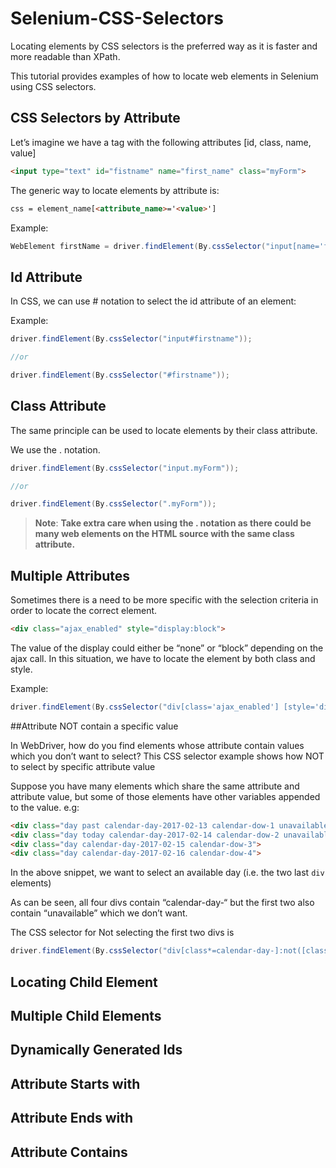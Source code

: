 # Selenium-CSS-Selectors
Locating elements by CSS selectors is the preferred way as it is faster and more readable than XPath.

This tutorial provides examples of how to locate web elements in Selenium using CSS selectors.

## CSS Selectors by Attribute

Let’s imagine we have a tag with the following attributes [id, class, name, value]

```html
<input type="text" id="fistname" name="first_name" class="myForm">
```
The generic way to locate elements by attribute is:

```html
css = element_name[<attribute_name>='<value>']
```

Example:
```java
WebElement firstName = driver.findElement(By.cssSelector("input[name='first_name']"));
```
## Id Attribute
In CSS, we can use # notation to select the id attribute of an element:

Example:
```java
driver.findElement(By.cssSelector("input#firstname"));

//or

driver.findElement(By.cssSelector("#firstname"));
```
## Class Attribute

The same principle can be used to locate elements by their class attribute.

We use the . notation.
```java
driver.findElement(By.cssSelector("input.myForm"));

//or

driver.findElement(By.cssSelector(".myForm"));
```
> **Note**: **Take extra care when using the . notation as there could be many web elements on the HTML source with the same class attribute.** 

## Multiple Attributes

Sometimes there is a need to be more specific with the selection criteria in order to locate the correct element.
```html
<div class="ajax_enabled" style="display:block">
```
The value of the display could either be “none” or “block” depending on the ajax call. In this situation, we have to locate the element by both class and style.

Example:
```java
driver.findElement(By.cssSelector("div[class='ajax_enabled'] [style='display:block']"))
```

##Attribute NOT contain a specific value

In WebDriver, how do you find elements whose attribute contain values which you don’t want to select? This CSS selector example shows how NOT to select by specific attribute value

Suppose you have many elements which share the same attribute and attribute value, but some of those elements have other variables appended to the value. e.g:
```html
<div class="day past calendar-day-2017-02-13 calendar-dow-1 unavailable">
<div class="day today calendar-day-2017-02-14 calendar-dow-2 unavailable">
<div class="day calendar-day-2017-02-15 calendar-dow-3">
<div class="day calendar-day-2017-02-16 calendar-dow-4">
```
In the above snippet, we want to select an available day (i.e. the two last `div` elements)

As can be seen, all four divs contain “calendar-day-“ but the first two also contain “unavailable” which we don’t want.

The CSS selector for Not selecting the first two divs is
```java
driver.findElement(By.cssSelector("div[class*=calendar-day-]:not([class*='unavailable'])"));"
```
## Locating Child Element

## Multiple Child Elements

## Dynamically Generated Ids

## Attribute Starts with

## Attribute Ends with

## Attribute Contains
